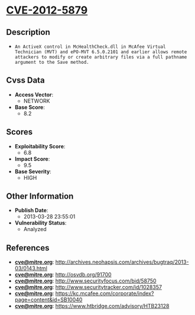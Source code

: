 
# [CVE-2012-5879](http://archives.neohapsis.com/archives/bugtraq/2013-03/0143.html)

## Description

- `An ActiveX control in McHealthCheck.dll in McAfee Virtual Technician (MVT) and ePO-MVT 6.5.0.2101 and earlier allows remote attackers to modify or create arbitrary files via a full pathname argument to the Save method.`

## Cvss Data

- **Access Vector**:
  - NETWORK
- **Base Score**:
  - 8.2

## Scores

- **Exploitability Score**:
  - 6.8
- **Impact Score**:
  - 9.5
- **Base Severity**:
  - HIGH

## Other Information

- **Publish Date**:
  - 2013-03-28 23:55:01
- **Vulnerability Status**:
  - Analyzed

## References

- **cve@mitre.org**: http://archives.neohapsis.com/archives/bugtraq/2013-03/0143.html
- **cve@mitre.org**: http://osvdb.org/91700
- **cve@mitre.org**: http://www.securityfocus.com/bid/58750
- **cve@mitre.org**: http://www.securitytracker.com/id/1028357
- **cve@mitre.org**: https://kc.mcafee.com/corporate/index?page=content&id=SB10040
- **cve@mitre.org**: https://www.htbridge.com/advisory/HTB23128
